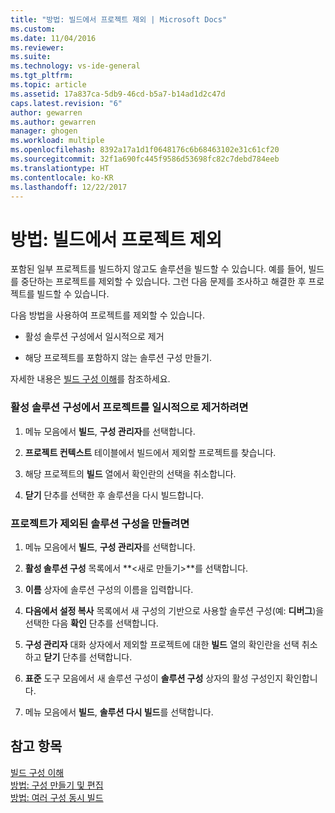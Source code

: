 ```yaml
---
title: "방법: 빌드에서 프로젝트 제외 | Microsoft Docs"
ms.custom: 
ms.date: 11/04/2016
ms.reviewer: 
ms.suite: 
ms.technology: vs-ide-general
ms.tgt_pltfrm: 
ms.topic: article
ms.assetid: 17a837ca-5db9-46cd-b5a7-b14ad1d2c47d
caps.latest.revision: "6"
author: gewarren
ms.author: gewarren
manager: ghogen
ms.workload: multiple
ms.openlocfilehash: 8392a17a1d1f0648176c6b68463102e31c61cf20
ms.sourcegitcommit: 32f1a690fc445f9586d53698fc82c7debd784eeb
ms.translationtype: HT
ms.contentlocale: ko-KR
ms.lasthandoff: 12/22/2017
---
```

# <a name="how-to-exclude-projects-from-a-build"></a>방법: 빌드에서 프로젝트 제외
포함된 일부 프로젝트를 빌드하지 않고도 솔루션을 빌드할 수 있습니다. 예를 들어, 빌드를 중단하는 프로젝트를 제외할 수 있습니다. 그런 다음 문제를 조사하고 해결한 후 프로젝트를 빌드할 수 있습니다.  
  
 다음 방법을 사용하여 프로젝트를 제외할 수 있습니다.  
  
-   활성 솔루션 구성에서 일시적으로 제거  
  
-   해당 프로젝트를 포함하지 않는 솔루션 구성 만들기.  
  
 자세한 내용은 [빌드 구성 이해](../ide/understanding-build-configurations.md)를 참조하세요.  
  
### <a name="to-temporarily-remove-a-project-from-the-active-solution-configuration"></a>활성 솔루션 구성에서 프로젝트를 일시적으로 제거하려면  
  
1.  메뉴 모음에서 **빌드**, **구성 관리자**를 선택합니다.  
  
2.  **프로젝트 컨텍스트** 테이블에서 빌드에서 제외할 프로젝트를 찾습니다.  
  
3.  해당 프로젝트의 **빌드** 열에서 확인란의 선택을 취소합니다.  
  
4.  **닫기** 단추를 선택한 후 솔루션을 다시 빌드합니다.  
  
### <a name="to-create-a-solution-configuration-that-excludes-a-project"></a>프로젝트가 제외된 솔루션 구성을 만들려면  
  
1.  메뉴 모음에서 **빌드**, **구성 관리자**를 선택합니다.  
  
2.  **활성 솔루션 구성** 목록에서 **\<새로 만들기>**를 선택합니다.  
  
3.  **이름** 상자에 솔루션 구성의 이름을 입력합니다.  
  
4.  **다음에서 설정 복사** 목록에서 새 구성의 기반으로 사용할 솔루션 구성(예: **디버그**)을 선택한 다음 **확인** 단추를 선택합니다.  
  
5.  **구성 관리자** 대화 상자에서 제외할 프로젝트에 대한 **빌드** 열의 확인란을 선택 취소하고 **닫기** 단추를 선택합니다.  
  
6.  **표준** 도구 모음에서 새 솔루션 구성이 **솔루션 구성** 상자의 활성 구성인지 확인합니다.  
  
7.  메뉴 모음에서 **빌드**, **솔루션 다시 빌드**를 선택합니다.  
  
## <a name="see-also"></a>참고 항목  
 [빌드 구성 이해](../ide/understanding-build-configurations.md)   
 [방법: 구성 만들기 및 편집](../ide/how-to-create-and-edit-configurations.md)   
 [방법: 여러 구성 동시 빌드](../ide/how-to-build-multiple-configurations-simultaneously.md)